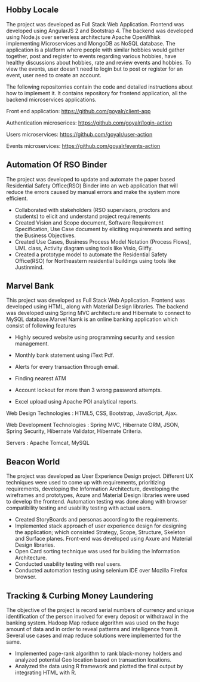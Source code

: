 ## Hobby Locale
The project was developed as Full Stack Web Application. Frontend was developed using AngularJS 2 and Bootstrap 4. The backend was developed using Node.js over serverless architecture Apache OpenWhisk implementing Microservices and MongoDB as NoSQL database. The application is a platform where people with similar hobbies would gather together, post and register to events regarding various hobbies, have healthy discussions about hobbies, rate and review events and hobbies. To view the events, user doesn't need to login but to post or register for an event, user need to create an account.

The following repositorries contain the code and detailed instructions about how to implement it. It contains repository for frontend application, all the backend microservices applications.

Front end application: https://github.com/goyalr/client-app

Authentication microserices: https://github.com/goyalr/login-action

Users microservices: https://github.com/goyalr/user-action

Events microservices: https://github.com/goyalr/events-action





## Automation Of RSO Binder

The project was developed to update and automate the paper based Residential Safety Office(RSO) Binder into an web application that will reduce the errors caused by manual errors and make the system more efficient. 

- Collaborated with stakeholders (RSO supervisors, proctors and students) to elicit and understand project requirements
- Created Vision and Scope document, Software Requirement Specification, Use Case document by eliciting requirements and setting the Business Objectives.
- Created Use Cases, Business Process Model Notation (Process Flows), UML class, Activity diagram using tools like Visio,  Gliffy.
- Created a prototype model to automate the Residential Safety Office(RSO) for Northeastern residential buildings using tools  like Justinmind.







## Marvel Bank

This project was developed as Full Stack Web Application. Frontend was developed using HTML, along with Material Design libraries. The backend was developed using Spring MVC architecture and Hibernate to connect to MySQL database.Marvel Namk is an online banking application which consist of following features

- Highly secured website using programming security and session management. 

- Monthly bank statement using iText Pdf.

- Alerts for every transaction through email.

- Finding nearest ATM 

- Account lockout for more than 3 wrong password attempts. 

- Excel upload using Apache POI analytical reports.

Web Design Technologies : HTML5, CSS, Bootstrap, JavaScript, Ajax.

Web Development Technologies : Spring MVC, Hibernate ORM, JSON, Spring Security, Hibernate Validator, Hibernate Criteria.

Servers : Apache Tomcat, MySQL




## Beacon World
The project was developed as User Experience Design project. Different UX techniques were used to come up with requirements, prioritizing requirements, developing the Information Architecture, developing the wireframes and prototypes, Axure and Material Design libraries were used to develop the frontend. Automation testing was done along with browser compatibility testing and usability testing with actual users.
- Created StoryBoards and personas according to the requirements.
- Implemented stack approach of user experience design for designing the application; which consisted Strategy, Scope, Structure, Skeleton and Surface planes.
Front-end was developed using Axure and Material Design libraries.
- Open Card sorting technique was used for building the Information Architecture.
- Conducted usability testing with real users.
- Conducted automation testing using selenium IDE over Mozilla Firefox browser.



## Tracking & Curbing Money Laundering 
 The objective of the project is record serial numbers of currency and unique identification of the person involved for every deposit or withdrawal in the banking system. Hadoop Map reduce algorithm was used on  the huge amount of data and in order to reveal patterns and intelligence from it. Several use cases and map reduce solutions were implemented for the same.
 - Implemented page-rank algorithm to rank black-money holders and analyzed potential Geo location based on transaction locations.
- Analyzed the data using R framework and plotted the final output by integrating HTML with R.
